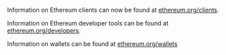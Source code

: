 Information on Ethereum clients can now be found at [ethereum.org/clients](https://ethereum.org/en/developers/docs/nodes-and-clients/).
 
Information on Ethereum developer tools can be found at [ethereum.org/developers](https://ethereum.org/en/developers/).
 
Information on wallets can be found at [ethereum.org/wallets](https://ethereum.org/en/wallets/#main-content)